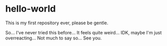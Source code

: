 # hello-world
This is my first repository ever, please be gentle.

So... I've never tried this before... It feels quite weird... IDK, maybe I'm just overreacting...
Not much to say so...
See you.
